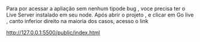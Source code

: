 Para por acessar a apliação sem nenhum tipode bug , voce precisa ter o Live Server instalado em seu node. 
Após abrir o projeto , e clicar em Go live , canto inferior direito na maioria dos casos, acesso o link

http://127.0.0.1:5500/public/index.html